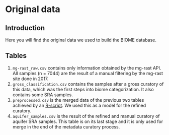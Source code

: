 # Original data

## Introduction
Here you will find the original data we used to build the BIOME database.

## Tables
1. `mg-rast_raw.csv` contains only information obtained by the mg-rast API.
All samples (n = 7044) are the result of a manual filtering by the mg-rast site done in 2017.
2. `gross_classification.csv` contains the samples after a gross curatory of this data, which was the first steps into biome categorization. It also contains some SRA samples.
3. `preprocessed.csv` is the merged data of the previous two tables achieved by an [R-script](../../R/01_split_tables.R). We used this as a model for the refined curatory.
4. `aquifer_samples.csv` is the result of the refined and manual curatory of aquifer SRA samples. This table is on its last stage and it is only used for merge in the end of the metadata curatory process.